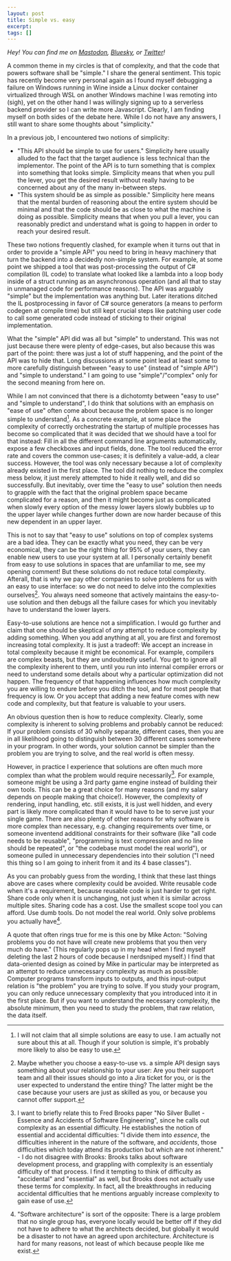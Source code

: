 ```yaml
---
layout: post
title: Simple vs. easy
excerpt:
tags: []
---
```


_Hey! You can find me on [Mastodon](https://mastodon.gamedev.place/@sschoener), [Bluesky](https://bsky.app/profile/sschoener.bsky.social), or [Twitter](https://twitter.com/s4schoener)!_

A common theme in my circles is that of complexity, and that the code that powers software shall be "simple." I share the general sentiment. This topic has recently become very personal again as I found myself debugging a failure on Windows running in Wine inside a Linux docker container virtualized through WSL on another Windows machine I was remoting into (sigh), yet on the other hand I was willingly signing up to a serverless backend provider so I can write more Javascript. Clearly, I am finding myself on both sides of the debate here. While I do not have any answers, I still want to share some thoughts about "simplicity."

In a previous job, I encountered two notions of simplicity:

- "This API should be simple to use for users." Simplicity here usually alluded to the fact that the target audience is less technical than the implementor. The point of the API is to turn something that is complex into something that looks simple. Simplicity means that when you pull the lever, you get the desired result without really having to be concerned about any of the many in-between steps.
- "This system should be as simple as possible." Simplicity here means that the mental burden of reasoning about the entire system should be minimal and that the code should be as close to what the machine is doing as possible. Simplicity means that when you pull a lever, you can reasonably predict and understand what is going to happen in order to reach your desired result.

These two notions frequently clashed, for example when it turns out that in order to provide a "simple API" you need to bring in heavy machinery that turn the backend into a decidedly non-simple system. For example, at some point we shipped a tool that was post-processing the output of C# compilation (IL code) to translate what looked like a lambda into a loop body inside of a struct running as an asynchronous operation (and all that to stay in unmanaged code for performance reasons). The API was arguably "simple" but the implementation was anything but. Later iterations ditched the IL postprocessing in favor of C# source generators (a means to perform codegen at compile time) but still kept crucial steps like patching user code to call some generated code instead of sticking to their original implementation.

What the "simple" API did was all but "simple" to understand. This was not just because there were plenty of edge-cases, but also because this was part of the point: there was just a lot of stuff happening, and the point of the API was to hide that. Long discussions at some point lead at least some to more carefully distinguish between "easy to use" (instead of "simple API") and "simple to understand." I am going to use "simple"/"complex" only for the second meaning from here on.

While I am not convinced that there is a dichotomty between "easy to use" and "simple to understand", I do think that solutions with an emphasis on "ease of use" often come about because the problem space is no longer simple to understand[^implication]. As a concrete example, at some place the complexity of correctly orchestrating the startup of multiple processes has become so complicated that it was decided that we should have a tool for that instead: Fill in all the different command line arguments automatically, expose a few checkboxes and input fields, done. The tool reduced the error rate and covers the common use-cases; it is definitely a value-add, a clear success. However, the tool was only necessary because a lot of complexity already existed in the first place. The tool did nothing to reduce the complex mess below, it just merely attempted to hide it really well, and did so successfully. But inevitably, over time the "easy to use" solution then needs to grapple with the fact that the original problem space became complicated for a reason, and then it might become just as complicated when slowly every option of the messy lower layers slowly bubbles up to the upper layer while changes further down are now harder because of this new dependent in an upper layer.

This is not to say that "easy to use" solutions on top of complex systems are a bad idea. They can be exactly what you need, they can be very economical, they can be the right thing for 95% of your users, they can enable new users to use your system at all. I personally certainly benefit from easy to use solutions in spaces that are unfamiliar to me, see my opening comment! But these solutions do not reduce total complexity. Afterall, that is why we pay other companies to solve problems for us with an easy to use interface: so we do not need to delve into the complexities ourselves[^customer]. You always need someone that actively maintains the easy-to-use solution and then debugs all the failure cases for which you inevitably have to understand the lower layers.

Easy-to-use solutions are hence not a simplification. I would go further and claim that one should be skeptical of _any_ attempt to reduce complexity by adding something. When you add anything at all, you are first and foremost increasing total complexity. It is just a tradeoff: We accept an increase in total complexity because it might be economical. For example, compilers are complex beasts, but they are undoubtedly useful. You get to ignore all the complexity inherent to them, until you run into internal compiler errors or need to understand some details about why a particular optimization did not happen. The frequency of that happening influences how much complexity you are willing to endure before you ditch the tool, and for most people that frequency is low. Or you accept that adding a new feature comes with new code and complexity, but that feature is valuable to your users.

An obvious question then is how to reduce complexity. Clearly, some complexity is inherent to solving problems and probably cannot be reduced: If your problem consists of 30 wholly separate, different cases, then you are in all likelihood going to distinguish between 30 different cases somewhere in your program. In other words, your solution cannot be simpler than the problem you are trying to solve, and the real world is often messy.

However, in practice I experience that solutions are often much more complex than what the problem would require necessarily[^brooks]. For example, someone might be using a 3rd party game engine instead of building their own tools. This can be a great choice for many reasons (and my salary depends on people making that choice!). However, the complexity of rendering, input handling, etc. still exists, it is just well hidden, and every part is likely more complicated than it would have to be to serve just your single game. There are also plenty of other reasons for why software is more complex than necessary, e.g. changing requirements over time, or someone inventend additional constraints for their software (like "all code needs to be reusable", "programming is text compression and no line should be repeated", or "the codebase must model the real world"), or someone pulled in unnecessary dependencies into their solution ("I need this thing so I am going to inherit from it and its 4 base classes").

As you can probably guess from the wording, I think that these last things above are cases where complexity could be avoided. Write reusable code when it's a requirement, because reusable code is just harder to get right. Share code only when it is unchanging, not just when it is similar across multiple sites. Sharing code has a cost. Use the smallest scope tool you can afford. Use dumb tools. Do not model the real world. Only solve problems you actually have[^architecture].

A quote that often rings true for me is this one by Mike Acton: "Solving problems you do not have will create new problems that you then very much do have." (This regularly pops up in my head when I find myself deleting the last 2 hours of code because I nerdsniped myself.) I find that data-oriented design as coined by Mike in particular may be interpreted as an attempt to reduce unnecessary complexity as much as possible: Computer programs transform inputs to outputs, and this input-output relation is "the problem" you are trying to solve. If you study your program, you can only reduce unnecessary complexity that you introduced into it in the first place. But if you want to understand the necessary complexity, the absolute minimum, then you need to study the problem, that raw relation, the data itself.

[^implication]: I will not claim that all simple solutions are easy to use. I am actually not sure about this at all. Though if your solution is simple, it's probably more likely to also be easy to use.
[^customer]: Maybe whether you choose a easy-to-use vs. a simple API design says something about your relationship to your user: Are you their support team and all their issues should go into a Jira ticket for you, or is the user expected to understand the entire thing? The latter might be the case because your users are just as skilled as you, or because you cannot offer support.
[^brooks]: I want to briefly relate this to Fred Brooks paper "No Silver Bullet - Essence and Accidents of Software Engineering", since he calls out complexity as an essential difficulty. He establishes the notion of essential and accidental difficulties: "I divide them into _essence_, the difficulties inherent in the nature of the software, and _accidents_, those difficulties which today attend its production but which are not inherent." - I do not disagree with Brooks: Brooks talks about software development process, and grappling with complexity is an essentialy difficulty of that process. I find it tempting to think of difficulty as "accidental" and "essential" as well, but Brooks does not actually use these terms for complexity. In fact, all the breakthroughs in reducing accidental difficulties that he mentions arguably increase complexity to gain ease of use.
[^architecture]: "Software architecture" is sort of the opposite: There is a large problem that no single group has, everyone locally would be better off if they did not have to adhere to what the architects decided, but globally it would be a disaster to not have an agreed upon architecture. Architecture is hard for many reasons, not least of which because people like me exist.
